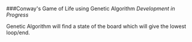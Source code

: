 ###Conway's Game of Life using Genetic Algorithm
*Development in Progress*

Genetic Algorithm will find a state of the board which will give the lowest loop/end. 

